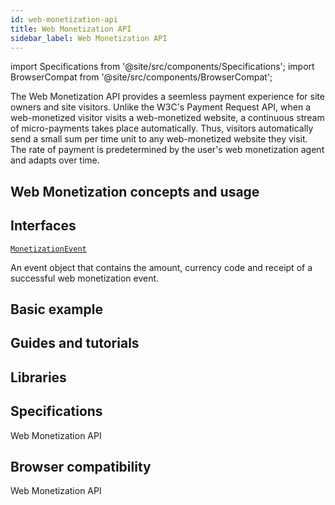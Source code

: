 ```yaml
---
id: web-monetization-api
title: Web Monetization API
sidebar_label: Web Monetization API
---
```

import Specifications from '@site/src/components/Specifications';
import BrowserCompat from '@site/src/components/BrowserCompat';


The Web Monetization API provides a seemless payment experience for site owners and site visitors. Unlike the W3C's Payment Request API, when a web-monetized visitor visits a web-monetized website, a continuous stream of micro-payments takes place automatically. Thus, visitors automatically send a small sum per time unit to any web-monetized website they visit. The rate of payment is predetermined by the user's web monetization agent and adapts over time.

## Web Monetization concepts and usage

## Interfaces
  [`MonetizationEvent`](monetization-event.md)
  
An event object that contains the amount, currency code and receipt of a successful web monetization event.  

## Basic example

## Guides and tutorials

## Libraries

## Specifications

<Specifications>Web Monetization API</Specifications>

## Browser compatibility

<BrowserCompat data="webmonetization.json">Web Monetization API</BrowserCompat>

